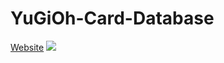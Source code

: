 # YuGiOh-Card-Database

<a href = 'https://yugioh-card-database.netlify.app/'>Website</a>
<img src = 'yugiohPreview.gif'>
